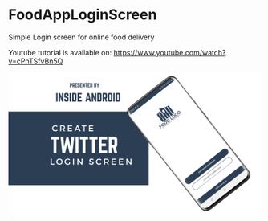 # FoodAppLoginScreen
Simple Login screen for online food delivery

Youtube tutorial is available on: 
https://www.youtube.com/watch?v=cPnTSfvBn5Q

<img src="screenshot/banner.png"/>
